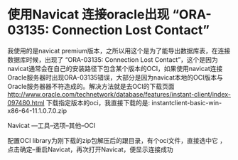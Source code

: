 # 使用Navicat 连接oracle出现 “ORA-03135: Connection Lost Contact”

我使用的是navicat premium版本，之所以用这个是为了能导出数据库表，在连接数据库时候，出现了 “ORA-03135: Connection Lost Contact”，这个是因为navicat通常会在自己的安装路径下包含某个版本的OCI，如果使用navicat连接Oracle服务器时出现ORA-03135错误，大部分是因为navicat本地的OCI版本与Oracle服务器器不符造成的。解决方法就是去OCI的下载页面
http://www.oracle.com/technetwork/database/features/instant-client/index-097480.html
下载指定版本的oci，我直接下载的是:
instantclient-basic-win-x86-64-11.1.0.7.0.zip 

Navicat —工具–选项–其他–OCI

配置OCI library为刚下载的zip包解压后的跟目录，有个oci文件，直接选中它 ，点击确定–重启Navicat，再次打开Navicat，便显示连接成功
